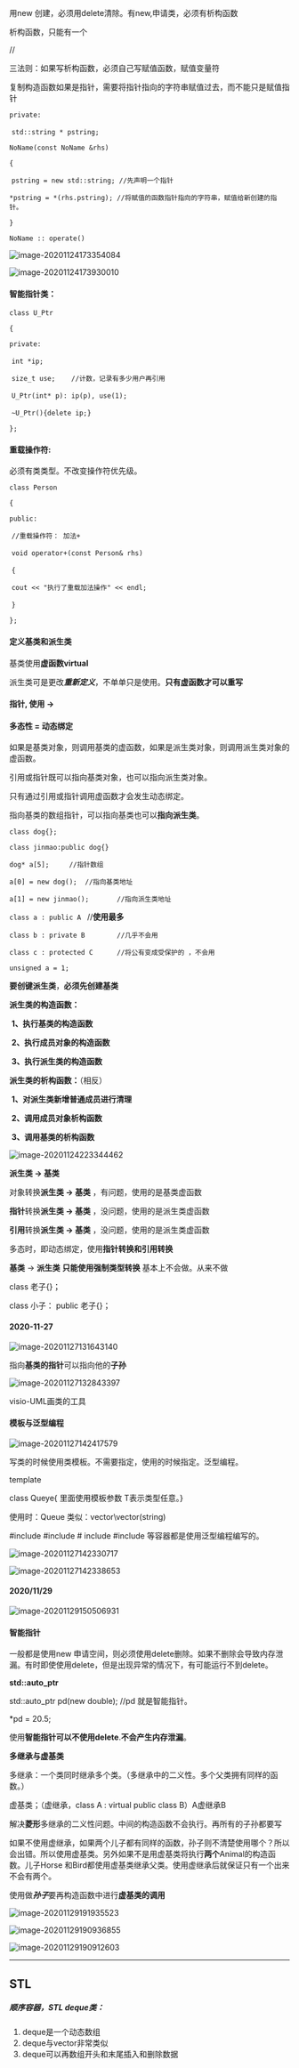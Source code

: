 用new 创建，必须用delete清除。有new,申请类，必须有析构函数

析构函数，只能有一个

//

三法则：如果写析构函数，必须自己写赋值函数，赋值变量符

复制构造函数如果是指针，需要将指针指向的字符串赋值过去，而不能只是赋值指针

`private:`

​	`std::string * pstring;`

`NoName(const NoName &rhs)`

`{`

​	`pstring = new std::string;	//先声明一个指针`

​	`*pstring = *(rhs.pstring);	//将赋值的函数指针指向的字符串，赋值给新创建的指针。`

`}`

`NoName :: operate()`

 

 

![image-20201124173354084](C:\Users\ZHZ\AppData\Roaming\Typora\typora-user-images\image-20201124173354084.png)



![image-20201124173930010](C:\Users\ZHZ\AppData\Roaming\Typora\typora-user-images\image-20201124173930010.png)





#### 智能指针类：

`class U_Ptr`

`{`

`private:`

​	`int *ip;`

​	`size_t use;	//计数，记录有多少用户再引用`

​	`U_Ptr(int* p): ip(p), use(1);`

​	`~U_Ptr(){delete ip;}`

`};`



#### 重载操作符:

必须有类类型。不改变操作符优先级。

`class Person`

`{`

`public:`

​	`//重载操作符： 加法+`

​	`void operator+(const Person& rhs)`

​	`{`	

​		`cout << "执行了重载加法操作" << endl;`

​	`}`

`};`

#### 定义基类和派生类

基类使用**虚函数virtual** 

派生类可是更改***重新定义***，不单单只是使用。**只有虚函数才可以重写**



#### **指针**,  使用     **->**



#### 多态性 = 动态绑定

如果是基类对象，则调用基类的虚函数，如果是派生类对象，则调用派生类对象的虚函数。

引用或指针既可以指向基类对象，也可以指向派生类对象。

只有通过引用或指针调用虚函数才会发生动态绑定。

指向基类的数组指针，可以指向基类也可以**指向派生类**。

`class dog{};`

`class jinmao:public dog{}`

`dog* a[5];		//指针数组`

`a[0] = new dog();	//指向基类地址`

`a[1] = new jinmao();		//指向派生类地址`

`class a : public A	`	//**使用最多**

`class b : private B		//几乎不会用`

`class c : protected C		//将公有变成受保护的 ，不会用`

`unsigned a = 1;`



**要创键派生类**，**必须先创建基类**



**派生类的构造函数：**

​	**1、执行基类的构造函数**

​	**2、执行成员对象的构造函数**

​	**3、执行派生类的构造函数**

**派生类的析构函数：**（相反）

​	**1、对派生类新增普通成员进行清理**

​	**2、调用成员对象析构函数**

​	**3、调用基类的析构函数**



  

![image-20201124223344462](C:\Users\ZHZ\AppData\Roaming\Typora\typora-user-images\image-20201124223344462.png)



**派生类 -> 基类**

对象转换**派生类 -> 基类** ，有问题，使用的是基类虚函数

**指针**转换**派生类 -> 基类** ，没问题，使用的是派生类虚函数

**引用**转换**派生类 -> 基类** ，没问题，使用的是派生类虚函数

多态时，即动态绑定，使用**指针转换和引用转换**



**基类** -> **派生类** **只能使用强制类型转换**		基本上不会做。从来不做

class 老子{}；

class 小子： public 老子{}；

#### **2020-11-27**



![image-20201127131643140](C:\Users\ZHZ\AppData\Roaming\Typora\typora-user-images\image-20201127131643140.png)



指向**基类的指针**可以指向他的**子孙**

![image-20201127132843397](C:\Users\ZHZ\AppData\Roaming\Typora\typora-user-images\image-20201127132843397.png)

visio-UML画类的工具





#### 模板与泛型编程

![image-20201127142417579](C:\Users\ZHZ\AppData\Roaming\Typora\typora-user-images\image-20201127142417579.png)

写类的时候使用类模板。不需要指定，使用的时候指定。泛型编程。

 template<class T>

class Queye{ 里面使用模板参数 T表示类型任意。}

使用时：Queue<int>  类似：vector<char>\vector(string)

  #include <vector> #include <string> # include <set>  #include <list>等容器都是使用泛型编程编写的。

![image-20201127142330717](C:\Users\ZHZ\AppData\Roaming\Typora\typora-user-images\image-20201127142330717.png)

![image-20201127142338653](C:\Users\ZHZ\AppData\Roaming\Typora\typora-user-images\image-20201127142338653.png)

#### 2020/11/29

![image-20201129150506931](C:\Users\ZHZ\AppData\Roaming\Typora\typora-user-images\image-20201129150506931.png)

#### 智能指针

一般都是使用new 申请空间，则必须使用delete删除。如果不删除会导致内存泄漏。有时即使使用delete，但是出现异常的情况下，有可能运行不到delete。

**std::auto_ptr**

std::auto_ptr<double> pd(new double);    //pd 就是智能指针。

*pd = 20.5;

使用**智能指针可以不使用delete**.**不会产生内存泄漏**。

**多继承与虚基类**

多继承：一个类同时继承多个类。（多继承中的二义性。多个父类拥有同样的函数。）

虚基类；（虚继承，class A : virtual public class B）A虚继承B

解决**菱形**多继承的二义性问题。中间的构造函数不会执行。再所有的子孙都要写

如果不使用虚继承，如果两个儿子都有同样的函数，孙子则不清楚使用哪个？所以会出错。所以使用虚基类。另外如果不是用虚基类将执行**两个**Animal的构造函数。儿子Horse 和Bird都使用虚基类继承父类。使用虚继承后就保证只有一个出来不会有两个。

使用做***孙子***要再构造函数中进行**虚基类的调用**

![image-20201129191935523](C:\Users\ZHZ\AppData\Roaming\Typora\typora-user-images\image-20201129191935523.png)

![image-20201129190936855](C:\Users\ZHZ\AppData\Roaming\Typora\typora-user-images\image-20201129190936855.png)

![image-20201129190912603](C:\Users\ZHZ\AppData\Roaming\Typora\typora-user-images\image-20201129190912603.png)

-----------------------------------------------------------------------------





## STL

##### 顺序容器，STL deque类：

1. deque是一个动态数组
2. deque与vector非常类似
3. deque可以再数组开头和末尾插入和删除数据





